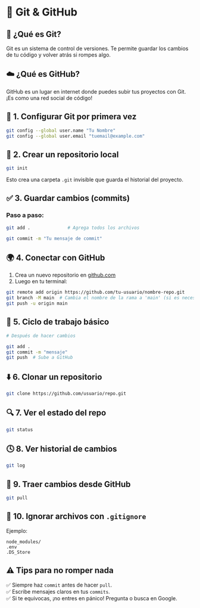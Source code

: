 # 🐙 Git & GitHub 

## 🧠 ¿Qué es Git?
Git es un sistema de control de versiones. Te permite guardar los cambios de tu código y volver atrás si rompes algo.

## ☁️ ¿Qué es GitHub?
GitHub es un lugar en internet donde puedes subir tus proyectos con Git. ¡Es como una red social de código!


## 🔧 1. Configurar Git por primera vez
```bash
git config --global user.name "Tu Nombre"
git config --global user.email "tuemail@example.com"
```


## 📁 2. Crear un repositorio local
```bash
git init
```
Esto crea una carpeta `.git` invisible que guarda el historial del proyecto.


## ✅ 3. Guardar cambios (commits)
### Paso a paso:
```bash
git add .              # Agrega todos los archivos
```
```bash
git commit -m "Tu mensaje de commit"
```


## 🌍 4. Conectar con GitHub
1. Crea un nuevo repositorio en [github.com](https://github.com)
2. Luego en tu terminal:
```bash
git remote add origin https://github.com/tu-usuario/nombre-repo.git
git branch -M main  # Cambia el nombre de la rama a 'main' (si es necesario)
git push -u origin main
```


## 🔁 5. Ciclo de trabajo básico
```bash
# Después de hacer cambios

git add .
git commit -m "mensaje"
git push  # Sube a GitHub
```


## ⬇️ 6. Clonar un repositorio
```bash
git clone https://github.com/usuario/repo.git
```


## 🔍 7. Ver el estado del repo
```bash
git status
```


## 🕓 8. Ver historial de cambios
```bash
git log
```


## 🔄 9. Traer cambios desde GitHub
```bash
git pull
```

## 🧹 10. Ignorar archivos con `.gitignore`
Ejemplo:
```
node_modules/
.env
.DS_Store
```


## ⚠️ Tips para no romper nada
✅ Siempre haz `commit` antes de hacer `pull`.  
✅ Escribe mensajes claros en tus `commits`.  
✅ Si te equivocas, ¡no entres en pánico! Pregunta o busca en Google.